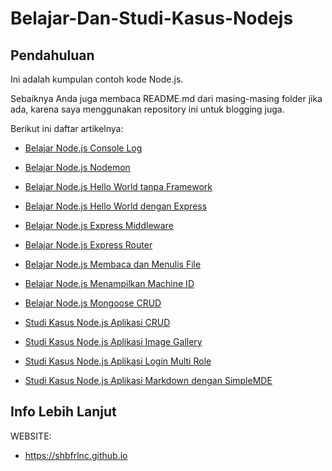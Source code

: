 # Belajar-Dan-Studi-Kasus-Nodejs

## Pendahuluan

Ini adalah kumpulan contoh kode Node.js. 

Sebaiknya Anda juga membaca README.md dari masing-masing folder jika ada, karena saya menggunakan repository ini untuk blogging juga.

Berikut ini daftar artikelnya:

- [Belajar Node.js Console Log](https://github.com/shbfrlnc/Belajar-Dan-Studi-Kasus-Nodejs/tree/main/belajar-nodejs-console-log)

- [Belajar Node.js Nodemon](https://github.com/shbfrlnc/Belajar-Dan-Studi-Kasus-Nodejs/tree/main/belajar-nodejs-nodemon)

- [Belajar Node.js Hello World tanpa Framework](https://github.com/shbfrlnc/Belajar-Dan-Studi-Kasus-Nodejs/tree/main/belajar-nodejs-hello-world-tanpa-framework)

- [Belajar Node.js Hello World dengan Express](https://github.com/shbfrlnc/Belajar-Dan-Studi-Kasus-Nodejs/tree/main/belajar-nodejs-hello-world-dengan-express)

- [Belajar Node.js Express Middleware](https://github.com/shbfrlnc/Belajar-Dan-Studi-Kasus-Nodejs/tree/main/belajar-nodejs-express-middleware)

- [Belajar Node.js Express Router](https://github.com/shbfrlnc/Belajar-Dan-Studi-Kasus-Nodejs/tree/main/belajar-nodejs-express-router)

- [Belajar Node.js Membaca dan Menulis File](https://github.com/shbfrlnc/Belajar-Dan-Studi-Kasus-Nodejs/tree/main/belajar-nodejs-membaca-dan-menulis-file)

- [Belajar Node.js Menampilkan Machine ID](https://github.com/shbfrlnc/Belajar-Dan-Studi-Kasus-Nodejs/tree/main/belajar-nodejs-menampilkan-machine-id)

- [Belajar Node.js Mongoose CRUD](https://github.com/shbfrlnc/Belajar-Dan-Studi-Kasus-Nodejs/tree/main/belajar-nodejs-mongoose-crud)

- [Studi Kasus Node.js Aplikasi CRUD](https://github.com/shbfrlnc/Belajar-Dan-Studi-Kasus-Nodejs/tree/main/studi-kasus-nodejs-aplikasi-crud)

- [Studi Kasus Node.js Aplikasi Image Gallery](https://github.com/shbfrlnc/Belajar-Dan-Studi-Kasus-Nodejs/tree/main/studi-kasus-nodejs-aplikasi-image-gallery)

- [Studi Kasus Node.js Aplikasi Login Multi Role](https://github.com/shbfrlnc/Belajar-Dan-Studi-Kasus-Nodejs/tree/main/studi-kasus-nodejs-aplikasi-login-multi-role)

- [Studi Kasus Node.js Aplikasi Markdown dengan SimpleMDE](https://github.com/shbfrlnc/Belajar-Dan-Studi-Kasus-Nodejs/tree/main/studi-kasus-nodejs-aplikasi-markdown-dengan-simplemde)

## Info Lebih Lanjut

WEBSITE:

- https://shbfrlnc.github.io

